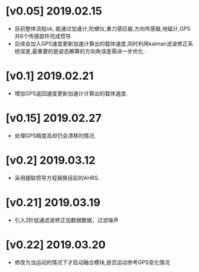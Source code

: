 # [v0.05] 2019.02.15
- 目前整体流程ok, 能通过加速计,陀螺仪,重力感应器,方向传感器,地磁计,GPS 共6个传感部件完成惯导.
- 后续会加入GPS速度更新加速计算出的载体速度,同时利用kalman滤波修正系统误差,最重要的是姿态解算的方向角误差需进一步优化.

# [v0.1] 2019.02.21
- 增加GPS返回速度更新加速计计算出的载体速度.

# [v0.15] 2019.02.27
- 处理GPS精度高却仍会漂移的情况.

# [v0.2] 2019.03.12
- 采用捷联惯导方程替换目前的AHRS.

# [v0.21] 2019.03.19
- 引入2阶低通滤波修正加数据数据，过滤噪声

# [v0.22] 2019.03.20
- 修改为当运动的情况下才启动融合模块,是否运动参考GPS变化情况